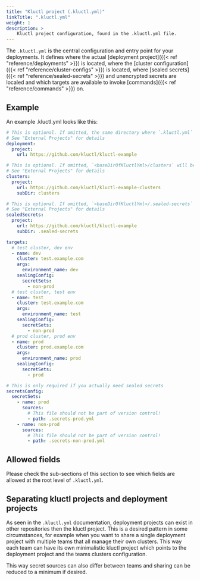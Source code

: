 ```yaml
---
title: "Kluctl project (.kluctl.yml)"
linkTitle: ".kluctl.yml"
weight: 1
description: >
    Kluctl project configuration, found in the .kluctl.yml file.
---
```


The `.kluctl.yml` is the central configuration and entry point for your deployments. It defines where the actual
[deployment project]({{< ref "reference/deployments" >}}) is located, 
where the [cluster configuration]({{< ref "reference/cluster-configs" >}}) is located,
where [sealed secrets]({{< ref "reference/sealed-secrets" >}}) and unencrypted secrets are localed and which targets are available to
invoke [commands]({{< ref "reference/commands" >}}) on.

## Example

An example .kluctl.yml looks like this:

```yaml
# This is optional. If omitted, the same directory where `.kluctl.yml` is located will be used as root deployment
# See "External Projects" for details
deployment:
  project:
    url: https://github.com/kluctl/kluctl-example

# This is optional. If omitted, `<baseDirOfKluctlYml>/clusters` will be used
# See "External Projects" for details
clusters:
  project:
    url: https://github.com/kluctl/kluctl-example-clusters
    subDir: clusters

# This is optional. If omitted, `<baseDirOfKluctlYml>/.sealed-secrets` will be used
# See "External Projects" for details
sealedSecrets:
  project:
    url: https://github.com/kluctl/kluctl-example
    subDir: .sealed-secrets

targets:
  # test cluster, dev env
  - name: dev
    cluster: test.example.com
    args:
      environment_name: dev
    sealingConfig:
      secretSets:
        - non-prod
  # test cluster, test env
  - name: test
    cluster: test.example.com
    args:
      environment_name: test
    sealingConfig:
      secretSets:
        - non-prod
  # prod cluster, prod env
  - name: prod
    cluster: prod.example.com
    args:
      environment_name: prod
    sealingConfig:
      secretSets:
        - prod

# This is only required if you actually need sealed secrets
secretsConfig:
  secretSets:
    - name: prod
      sources:
        # This file should not be part of version control!
        - path: .secrets-prod.yml
    - name: non-prod
      sources:
        # This file should not be part of version control!
        - path: .secrets-non-prod.yml
```

## Allowed fields

Please check the sub-sections of this section to see which fields are allowed at the root level of `.kluctl.yml`.

## Separating kluctl projects and deployment projects

As seen in the `.kluctl.yml` documentation, deployment projects can exist in other repositories then the kluctl project.
This is a desired pattern in some circumstances, for example when you want to share a single deployment project with
multiple teams that all manage their own clusters. This way each team can have its own minimalistic kluctl project which
points to the deployment project and the teams clusters configuration.

This way secret sources can also differ between teams and sharing can be reduced to a minimum if desired.
